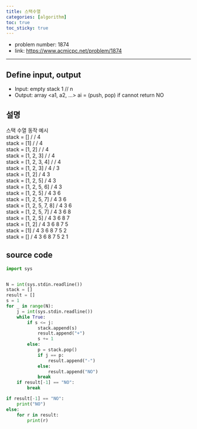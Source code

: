 ```yaml
---
title: 스택수열  
categories: [algorithm]
toc: true
toc_sticky: true
---
```


- problem number: 1874  
- link: https://www.acmicpc.net/problem/1874  
---

## Define input, output
- Input: empty stack 1 // n  
- Output: array <a1, a2, ...> ai = (push, pop) if cannot return NO  

## 설명
스택 수열 동작 예시  
stack = [] /  / 4  
stack = [1] /  / 4  
stack = [1, 2] /  / 4  
stack = [1, 2, 3] /  / 4  
stack = [1, 2, 3, 4] /  / 4  
stack = [1, 2, 3] / 4 / 3  
stack = [1, 2] / 4 3  
stack = [1, 2, 5] / 4 3  
stack = [1, 2, 5, 6] / 4 3  
stack = [1, 2, 5] / 4 3 6  
stack = [1, 2, 5, 7] / 4 3 6  
stack = [1, 2, 5, 7, 8] / 4 3 6  
stack = [1, 2, 5, 7] / 4 3 6 8  
stack = [1, 2, 5] / 4 3 6 8 7  
stack = [1, 2] / 4 3 6 8 7 5  
stack = [1] / 4 3 6 8 7 5 2  
stack = [] / 4 3 6 8 7 5 2 1  

## source code 
```python
import sys


N = int(sys.stdin.readline())
stack = []
result = []
s = 1
for _ in range(N):
    j = int(sys.stdin.readline())
    while True:
        if s <= j:
            stack.append(s)
            result.append("+")
            s += 1
        else:
            p = stack.pop()
            if j == p:
                result.append("-")
            else:
                result.append("NO")
            break
    if result[-1] == "NO":
        break

if result[-1] == "NO":
    print("NO")
else:
    for r in result:
        print(r)
```
